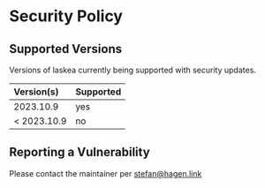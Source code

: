 # Security Policy

## Supported Versions

Versions of laskea currently being supported with security updates.

| Version(s)  | Supported |
|:------------|:----------|
| 2023.10.9   | yes       |
| < 2023.10.9 | no        |

## Reporting a Vulnerability

Please contact the maintainer per stefan@hagen.link
